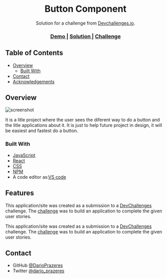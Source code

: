 <!-- Please update value in the {}  -->

<h1 align="center">Button Component</h1>

<div align="center">
   Solution for a challenge from  <a href="http://devchallenges.io" target="_blank">Devchallenges.io</a>.
</div>

<div align="center">
  <h3>
    <a href="https://darioprazeres.github.io/button-component/">
      Demo
    </a>
    <span> | </span>
    <a href="https://github.com/DarioPrazeres/button-compoonent/">
      Solution
    </a>
    <span> | </span>
    <a href="https://devchallenges.io/challenges/xobQBuf8zWWmiYMIAZe0">
      Challenge
    </a>
  </h3>
</div>

<!-- TABLE OF CONTENTS -->

## Table of Contents

- [Overview](#overview)
  - [Built With](#built-with)
- [Contact](#contact)
- [Acknowledgements](#acknowledgements)

<!-- OVERVIEW -->

## Overview

![screenshot](https://github.com/DarioPrazeres/button-component/blob/main/img/banner.png)

It is a litle project where the user sees the diferent way to do a button and the litle applications about it. It is just to help future project in design, it will be easiest and fastest do a button.

### Built With

<!-- This section should list any major frameworks that you built your project using. Here are a few examples.-->
- [JavaScript](https://nodejs.org/) 
- [React](https://reactjs.org)
- [CSS](https://html.com/css/)
- [NPM](https://npmjs.com/)
- A code editor as:[VS code](https://code.visualstudio.com/)

## Features

<!-- List the features of your application or follow the template. Don't share the figma file here :) -->

This application/site was created as a submission to a [DevChallenges](https://devchallenges.io/challenges) challenge. The [challenge](https://devchallenges.io/challenges/xobQBuf8zWWmiYMIAZe0) was to build an application to complete the given user stories.


This application/site was created as a submission to a [DevChallenges](https://devchallenges.io/challenges) challenge. The [challenge](https://devchallenges.io/challenges/hhmesazsqgKXrTkYkt0U) was to build an application to complete the given user stories.


## Contact

- GitHub [@DarioPrazeres](https://github.com/DarioPrazeres)
- Twitter [@dario_prazeres](https://twitter.com/dario_prazeres)